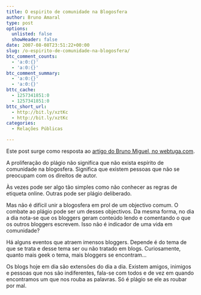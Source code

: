 ```yaml
---
title: O espirito de comunidade na Blogosfera
author: Bruno Amaral
type: post
options:
  unlisted: false
  showHeader: false
date: 2007-08-08T23:51:22+00:00
slug: /o-espirito-de-comunidade-na-blogosfera/
btc_comment_counts:
  - 'a:0:{}'
  - 'a:0:{}'
btc_comment_summary:
  - 'a:0:{}'
  - 'a:0:{}'
bttc_cache:
  - 1257341851:0
  - 1257341851:0
bttc_short_url:
  - http://bit.ly/xztKc
  - http://bit.ly/xztKc
categories:
  - Relações Públicas

---
```

Este post surge como resposta ao [artigo do Bruno Miguel, no webtuga.com][1].

A proliferação do plágio não significa que não exista espírito de comunidade na blogosfera. Significa que existem pessoas que não se preocupam com os direitos de autor.

Às vezes pode ser algo tão simples como não conhecer as regras de etiqueta online. Outras pode ser plágio deliberado.

Mas não é difícil unir a blogosfera em prol de um objectivo comum. O combate ao plágio pode ser um desses objectivos. Da mesma forma, no dia a dia nota-se que os bloggers geram conteúdo lendo e comentando o que os outros bloggers escrevem. Isso não é indicador de uma vida em comunidade?

Há alguns eventos que atraem imensos bloggers. Depende é do tema de que se trata e desse tema ser ou não tratado em blogs. Curiosamente, quanto mais geek o tema, mais bloggers se encontram&#8230;

Os blogs hoje em dia são extensões do dia a dia. Existem amigos, inimigos e pessoas que nos são indiferentes, fala-se com todos e de vez em quando encontramos um que nos rouba as palavras. Só é plágio se ele as roubar por mal.

 [1]: http://www.webtuga.com/internet/reviews/a-web-20-as-comunidades-online-e-a-blogosfera.php